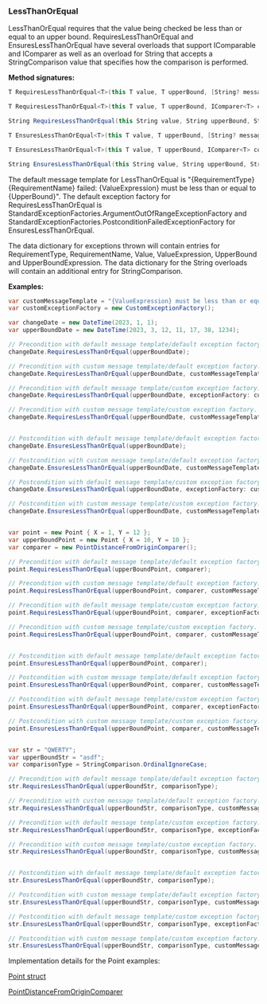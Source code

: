 ### LessThanOrEqual

LessThanOrEqual requires that the value being checked be less than or
equal to an upper bound. RequiresLessThanOrEqual and EnsuresLessThanOrEqual
have several overloads that support IComparable<T> and IComparer<T> as well as 
an overload for String that accepts a StringComparison value that specifies how 
the comparison is performed.

**Method signatures:**
```C#
T RequiresLessThanOrEqual<T>(this T value, T upperBound, [String? messageTemplate = null], [IExceptionFactory? exceptionFactory = null], [String? valueExpression = null], [String? targetExpression = null]) where T : IComparable<T>

T RequiresLessThanOrEqual<T>(this T value, T upperBound, IComparer<T> comparer, [String? messageTemplate = null], [IExceptionFactory? exceptionFactory = null], [String? valueExpression = null], [String? targetExpression = null])

String RequiresLessThanOrEqual(this String value, String upperBound, StringComparison comparisonType, [String? messageTemplate = null], [IExceptionFactory? exceptionFactory = null], [String? valueExpression = null], [String? targetExpression = null])

T EnsuresLessThanOrEqual<T>(this T value, T upperBound, [String? messageTemplate = null], [IExceptionFactory? exceptionFactory = null], [String? valueExpression = null], [String? targetExpression = null]) where T : IComparable<T>

T EnsuresLessThanOrEqual<T>(this T value, T upperBound, IComparer<T> comparer, [String? messageTemplate = null], [IExceptionFactory? exceptionFactory = null], [String? valueExpression = null], [String? targetExpression = null])

String EnsuresLessThanOrEqual(this String value, String upperBound, StringComparison comparisonType, [String? messageTemplate = null], [IExceptionFactory? exceptionFactory = null], [String? valueExpression = null], [String? targetExpression = null])
```

The default message template for LessThanOrEqual is "{RequirementType} {RequirementName} failed: {ValueExpression} must be less than or equal to {UpperBound}".
The default exception factory for RequiresLessThanOrEqual is StandardExceptionFactories.ArgumentOutOfRangeExceptionFactory
and StandardExceptionFactories.PostconditionFailedExceptionFactory for 
EnsuresLessThanOrEqual.

The data dictionary for exceptions thrown will contain entries for RequirementType,
RequirementName, Value, ValueExpression, UpperBound and UpperBoundExpression. The 
data dictionary for the String overloads will contain an additional entry for 
StringComparison.

**Examples:**
```C#
var customMessageTemplate = "{ValueExpression} must be less than or equal to {UpperBound}";
var customExceptionFactory = new CustomExceptionFactory();

var changeDate = new DateTime(2023, 1, 1);
var upperBoundDate = new DateTime(2023, 3, 12, 11, 17, 38, 1234);

// Precondition with default message template/default exception factory.
changeDate.RequiresLessThanOrEqual(upperBoundDate);

// Precondition with custom message template/default exception factory.
changeDate.RequiresLessThanOrEqual(upperBoundDate, customMessageTemplate);

// Precondition with default message template/custom exception factory.
changeDate.RequiresLessThanOrEqual(upperBoundDate, exceptionFactory: customExceptionFactory);

// Precondition with custom message template/custom exception factory.
changeDate.RequiresLessThanOrEqual(upperBoundDate, customMessageTemplate, customExceptionFactory);


// Postcondition with default message template/default exception factory.
changeDate.EnsuresLessThanOrEqual(upperBoundDate);

// Postcondition with custom message template/default exception factory.
changeDate.EnsuresLessThanOrEqual(upperBoundDate, customMessageTemplate);

// Postcondition with default message template/custom exception factory.
changeDate.EnsuresLessThanOrEqual(upperBoundDate, exceptionFactory: customExceptionFactory);

// Postcondition with custom message template/custom exception factory.
changeDate.EnsuresLessThanOrEqual(upperBoundDate, customMessageTemplate, customExceptionFactory);


var point = new Point { X = 1, Y = 12 };
var upperBoundPoint = new Point { X = 10, Y = 10 };
var comparer = new PointDistanceFromOriginComparer();

// Precondition with default message template/default exception factory.
point.RequiresLessThanOrEqual(upperBoundPoint, comparer);

// Precondition with custom message template/default exception factory.
point.RequiresLessThanOrEqual(upperBoundPoint, comparer, customMessageTemplate);

// Precondition with default message template/custom exception factory.
point.RequiresLessThanOrEqual(upperBoundPoint, comparer, exceptionFactory: customExceptionFactory);

// Precondition with custom message template/custom exception factory.
point.RequiresLessThanOrEqual(upperBoundPoint, comparer, customMessageTemplate, customExceptionFactory);


// Postcondition with default message template/default exception factory.
point.EnsuresLessThanOrEqual(upperBoundPoint, comparer);

// Postcondition with custom message template/default exception factory.
point.EnsuresLessThanOrEqual(upperBoundPoint, comparer, customMessageTemplate);

// Postcondition with default message template/custom exception factory.
point.EnsuresLessThanOrEqual(upperBoundPoint, comparer, exceptionFactory: customExceptionFactory);

// Postcondition with custom message template/custom exception factory.
point.EnsuresLessThanOrEqual(upperBoundPoint, comparer, customMessageTemplate, customExceptionFactory);


var str = "QWERTY";
var upperBoundStr = "asdf";
var comparisonType = StringComparison.OrdinalIgnoreCase;

// Precondition with default message template/default exception factory.
str.RequiresLessThanOrEqual(upperBoundStr, comparisonType);

// Precondition with custom message template/default exception factory.
str.RequiresLessThanOrEqual(upperBoundStr, comparisonType, customMessageTemplate);

// Precondition with default message template/custom exception factory.
str.RequiresLessThanOrEqual(upperBoundStr, comparisonType, exceptionFactory: customExceptionFactory);

// Precondition with custom message template/custom exception factory.
str.RequiresLessThanOrEqual(upperBoundStr, comparisonType, customMessageTemplate, customExceptionFactory);


// Postcondition with default message template/default exception factory.
str.EnsuresLessThanOrEqual(upperBoundStr, comparisonType);

// Postcondition with custom message template/default exception factory.
str.EnsuresLessThanOrEqual(upperBoundStr, comparisonType, customMessageTemplate);

// Postcondition with default message template/custom exception factory.
str.EnsuresLessThanOrEqual(upperBoundStr, comparisonType, exceptionFactory: customExceptionFactory);

// Postcondition with custom message template/custom exception factory.
str.EnsuresLessThanOrEqual(upperBoundStr, comparisonType, customMessageTemplate, customExceptionFactory);
```

Implementation details for the Point examples:

[Point struct](/DbC.Net.TestAndExampleResources/Point.cs)

[PointDistanceFromOriginComparer](/DbC.Net.TestAndExampleResources/PointDistanceFromOriginComparer.cs)

